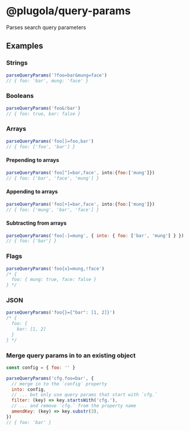 # @plugola/query-params

Parses search query parameters

## Examples

### Strings

```javascript
parseQueryParams('?foo=bar&mung=face')
// { foo: 'bar', mung: 'face' }
```

### Booleans

```javascript
parseQueryParams('foo&!bar')
// { foo: true, bar: false }
```

### Arrays

```javascript
parseQueryParams('foo[]=foo,bar')
// { foo: ['foo', 'bar'] }
```

#### Prepending to arrays

```javascript
parseQueryParams('foo[^]=bar,face', into:{foo:['mung']})
// { foo: ['bar', 'face', 'mung'] }
```

#### Appending to arrays

```javascript
parseQueryParams('foo[+]=bar,face', into:{foo:['mung']})
// { foo: ['mung', 'bar', 'face'] }
```

#### Subtracting from arrays

```javascript
parseQueryParams('foo[-]=mung', { into: { foo: ['bar', 'mung'] } })
// { foo: ['bar'] }
```

### Flags

```javascript
parseQueryParams('foo{x}=mung,!face')
/* { 
  foo: { mung: true, face: false }
} */
```

### JSON

```javascript
parseQueryParams('foo{}={"bar": [1, 2]}')
/* {
  foo: {
    bar: [1, 2]
  }
} */
```

### Merge query params in to an existing object

```javascript
const config = { foo: '' }

parseQueryParams('cfg.foo=bar', {
  // merge in to the `config` property
  into: config,
  // ... but only use query params that start with `cfg.`
  filter: (key) => key.startsWith('cfg.'),
  // ... and remove `cfg.` from the property name
  amendKey: (key) => key.substr(3),
})
// { foo: 'bar' }
```
